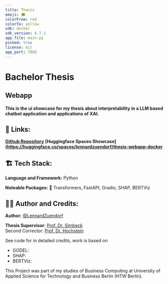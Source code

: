 ```yaml
---
title: Thesis
emoji: 🎓
colorFrom: red
colorTo: yellow
sdk: docker
sdk_version: 4.7.1
app_file: main.py
pinned: true
license: mit
app_port: 7860
---
```


# Bachelor Thesis
## Webapp
#### This is the ui showcase for my thesis about interpretability in a LLM based chatbot application and applications of XAI.

## 🔗 Links:

**[Github Repository](https://github.com/LennardZuendorf/thesis-webapp)**
**[Huggingface Spaces Showcase](https://huggingface.co/spaces/lennardzuendorf/thesis-webapp-docker**

## 🏗️ Tech Stack:

**Language and Framework:** Python

**Noteable Packages:** 🤗 Transformers, FastAPI, Gradio, SHAP, BERTViz

## 👨‍💻 Author and Credits:</h2>

**Author:** [@LennardZuendorf](https://github.com/LennardZuendorf)

**Thesis Supervisor**: [Prof. Dr. Simbeck](https://www.htw-berlin.de/hochschule/personen/person/?eid=9862)
<br> Second Corrector: [Prof. Dr. Hochstein](https://www.htw-berlin.de/hochschule/personen/person/?eid=10628)

See code for in detailed credits, work is based on

- GODEL:
- SHAP:
- BERTViz:

This Project was part of my studies of Business Computing at University of Applied Science for Technology and Business Berlin (HTW Berlin).
